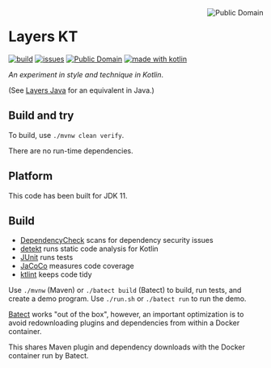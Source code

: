 <a href="LICENSE.md">
<img src="https://unlicense.org/pd-icon.png" alt="Public Domain" align="right"/>
</a>

# Layers KT

[![build](https://github.com/binkley/layers-kt/workflows/build/badge.svg)](https://github.com/binkley/layers-kt/actions)
[![issues](https://img.shields.io/github/issues/binkley/layers-kt.svg)](https://github.com/binkley/layers-kt/issues/)
[![Public Domain](https://img.shields.io/badge/license-Public%20Domain-blue.svg)](http://unlicense.org/)
[![made with kotlin](https://img.shields.io/badge/made%20with-Kotlin-1f425f.svg)](https://kotlinlang.org/)

_An experiment in style and technique in Kotlin_.

(See [Layers Java](https://github.com/binkley/layers-java) for an equivalent
in Java.)

## Build and try

To build, use `./mvnw clean verify`.

There are no run-time dependencies.

## Platform

This code has been built for JDK 11.

## Build

* [DependencyCheck](https://github.com/jeremylong/DependencyCheck) scans for
  dependency security issues
* [detekt](https://github.com/arturbosch/detekt) runs static code analysis for
  Kotlin
* [JUnit](https://github.com/junit-team/junit5) runs tests
* [JaCoCo](https://github.com/jacoco/jacoco) measures code coverage
* [ktlint](https://github.com/pinterest/ktlint) keeps code tidy

Use `./mvnw` (Maven) or `./batect build` (Batect) to build, run tests, and
create a demo program. Use `./run.sh` or `./batect run` to run the demo.

[Batect](https://batect.dev/) works "out of the box", however, an important
optimization is to avoid redownloading plugins and dependencies from within a
Docker container.

This shares Maven plugin and dependency downloads with the Docker container
run by Batect.
